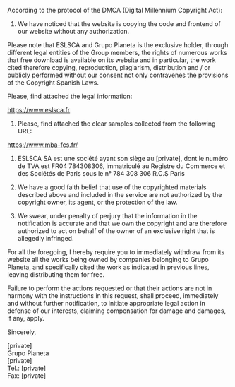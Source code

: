According to the protocol of the DMCA (Digital Millennium Copyright Act):

1. We have noticed that the website is copying the code and frontend of our website without any authorization.

Please note that ESLSCA and Grupo Planeta is the exclusive holder, through different legal entities of the Group members, the rights of numerous works that free download is available on its website and in particular, the work cited therefore copying, reproduction, plagiarism, distribution and / or publicly performed without our consent not only contravenes the provisions of the Copyright Spanish Laws.

Please, find attached the legal information:

https://www.eslsca.fr

1. Please, find attached the clear samples collected from the following URL:

https://www.mba-fcs.fr/

1. ESLSCA SA est une société ayant son siège au [private], dont le numéro de TVA est FR04 784308306, immatriculé au Registre du Commerce et des Sociétés de Paris sous le n° 784 308 306 R.C.S Paris

2. We have a good faith belief that use of the copyrighted materials described above and included in the service are not authorized by the copyright owner, its agent, or the protection of the law.

3. We swear, under penalty of perjury that the information in the notification is accurate and that we own the copyright and are therefore authorized to act on behalf of the owner of an exclusive right that is allegedly infringed.

For all the foregoing, I hereby require you to immediately withdraw from its website all the works being owned by companies belonging to Grupo Planeta, and specifically cited the work as indicated in previous lines, leaving distributing them for free.

Failure to perform the actions requested or that their actions are not in harmony with the instructions in this request, shall proceed, immediately and without further notification, to initiate appropriate legal action in defense of our interests, claiming compensation for damage and damages, if any, apply.

Sincerely,

[private]  
Grupo Planeta  
[private]  
Tel.: [private]  
Fax: [private]
